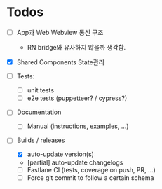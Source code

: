 # Todos

- [ ] App과 Web Webview 통신 구조
  - RN bridge와 유사하지 않을까 생각함.
- [x] Shared Components State관리

- [ ] Tests:
  - [ ] unit tests
  - [ ] e2e tests (puppetteer? / cypress?)
- [ ] Documentation
  - [ ] Manual (instructions, examples, …)
- [ ] Builds / releases
  - [x] auto-update version(s)
  - [partial] auto-update changelogs
  - [ ] Fastlane CI (tests, coverage on push, PR, …)
  - [ ] Force git commit to follow a certain schema
